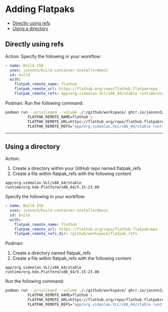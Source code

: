 # Adding Flatpaks

- [Directly using refs](#directly-using-refs)
- [Using a directory](#using-a-directory)

## Directly using refs

Action:
Specify the following in your workflow:

```yaml
- name: Build ISO
  uses: jasonn3/build-container-installer@main
  id: build
  with:
    flatpak_remote_name: flathub
    flatpak_remote_url: https://flathub.org/repo/flathub.flatpakrepo
    flatpak_remote_refs: app/org.videolan.VLC/x86_64/stable runtime/org.kde.Platform/x86_64/5.15-23.08
```

Podman:
Run the following command:

```bash
podman run --privileged --volume ./:/github/workspace/ ghcr.io/jasonn3/build-container-installer:main \
          FLATPAK_REMOTE_NAME=flathub \
          FLATPAK_REMOTE_URL=https://flathub.org/repo/flathub.flatpakrepo \
          FLATPAK_REMOTE_REFS="app/org.videolan.VLC/x86_64/stable runtime/org.kde.Platform/x86_64/5.15-23.08"
```
---
## Using a directory

Action:
1. Create a directory within your GitHub repo named flatpak_refs
1. Create a file within flatpak_refs with the following content

```plaintext
app/org.videolan.VLC/x86_64/stable
runtime/org.kde.Platform/x86_64/5.15-23.08
```

Specify the following in your workflow:

```yaml
- name: Build ISO
  uses: jasonn3/build-container-installer@main
  id: build
  with:
    flatpak_remote_name: flathub
    flatpak_remote_url: https://flathub.org/repo/flathub.flatpakrepo
    flatpak_remote_refs_dir: /github/workspace/flatpak_refs
```

Podman:
1. Create a directory named flatpak_refs
1. Create a file within flatpak_refs with the following content

```plaintext
app/org.videolan.VLC/x86_64/stable
runtime/org.kde.Platform/x86_64/5.15-23.08
```

Run the following command:

```bash
podman run --privileged --volume ./:/github/workspace/ ghcr.io/jasonn3/build-container-installer:main \
          FLATPAK_REMOTE_NAME=flathub \
          FLATPAK_REMOTE_URL=https://flathub.org/repo/flathub.flatpakrepo \
          FLATPAK_REMOTE_REFS="app/org.videolan.VLC/x86_64/stable runtime/org.kde.Platform/x86_64/5.15-23.08"
```
